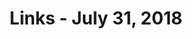 ---
title: Links - July 31, 2018
layout: links
category: links
articles:
  - title: A la recherche of the roots of US inequality "exceptionalism"
    author: Branko Milanovic
    source: globalinequality
    url: https://glineq.blogspot.com/2018/07/a-la-recherche-of-roots-of-us.html
    note: People in the US love to talk about how different they are from the rest of the world. It's inequality is truly exceptional among countries with developed economies, and seems fully self inflicted. As Milanovic notes, given the political environment in this contry, the solution must be multifaceted, with small changes on many dimensions - taxation, education, welfare, healthcare - which will be much easier to swallow individually than a single big change would.
    tags:
        - Economics
        - Inequality
  - title: Why Your Startup Doesn't Invest Sufficiently in its Differentiators
    author: Tomasz Tunguz
    url: http://tomtunguz.com/why-your-startup-doesnt-invest-enough-in-differentiators/
    note: Customers generally drive you to features they have seen elsewhere, not to new original ideas. Focus on the differentiation, and is more likely your company will succeed.
    tags:
        - Startups
  - title: "How to Combat China’s Rise in Tech: Federal Spending, Not Tariffs"
    author: Farhad Manjoo
    source: The New York Times
    url: https://www.nytimes.com/2018/07/18/technology/china-trade-tech.html
    note: For all the talk going around about conservatives becoming Keynesians, it's strange how government spending [keeps sliding down](https://fred.stlouisfed.org/graph/?g=8fX). It's easy to forget how much influence military spending had on Silicon Valley's success, and how we're still riding the momentum of previous waves of investment. Innovation isn't free. It must come about from an empowered, educated citizenry, and the government can take part in that. As Manjoo explains, "every key component in a smartphone, from the battery to GPS, is based on research first done for the American government." It's time to fund more of these experiments.
    tags:
        - Economics
        - Technology
  - title: Information Wants to be Siloed
    author: Jon Evans
    source: Techcrunch
    url: https://techcrunch.com/2018/07/22/information-wants-to-be-siloed/
    note: What's most illogical about the stance that Evans rails against here (policies around data that the gov makes inaccessible "for our security") is that much of this data could be compiled from observation by the public. "X could lead to terrorism" is one of the worst possible arguments against X, ∀X.
    tags:
        - technology
  - title: Investing Outside The Bay Area
    author: Semil Shah
    source: Haystack.vc
    url: http://haystack.vc/2018/07/21/investing-outside-the-bay-area/
    note: The startup market in San Francisco feels less overheated than it was 2-3 years ago, but investors are already hedging theirs bets. The housing crisis is a real issue, and the fact is that lots of people who would like to be here just can't. Without people, there's less talent, and with less talent there are less companies. SF might have killed the goose that laid golden eggs.
    tags:
        - Startups
        - San Francisco
        - Entrepreneurship
  - title: "Tense Present: Democracy, English, and the Wars over Usage"
    author: David Foster Wallace
    source: Harper's Magazine
    url: https://web.archive.org/web/20140201172133/http://instruct.westvalley.edu/lafave/DFW_present_tense.html
    note: This was a recommendation from Jon Evans from a [_very_ long time ago](https://techcrunch.com/2014/01/11/such-dfw-very-orwell-so-doge-wow/). I finally got around to it, and it is as good as advertised. It discusses hegemony through language, how we assign authority to individuals and institutions via standardized language, and more. This is a 20k word essay about the dictionary, and how [language shapes our thoughts](https://en.wikipedia.org/wiki/Linguistic_relativity). I enjoyed it so much that decided to buy DFW's _Consider The Lobster_ and read more of his essays. Reading it in perspective 15+ years after it was written, in our Orwellian political environment made it extra interesting.
    tags:
        - Language
  - title: "Faust: Stream Processing for Python"
    author: Ask Solem, Vineet Goel
    source: Robinhood Engineering
    url: https://robinhood.engineering/faust-stream-processing-for-python-a66d3a51212d
    note: I didn't know that Solem, the creator of [Celery](http://www.celeryproject.org/), is now working at Robinhood, but having used it for a bunch of things while in college, and then again at my last gig, I'm looking forward to testing out his code. From their docs, "Faust provides both stream processing and event processing, sharing similarity with tools such as Kafka Streams" and it runs modern python (3.6+ only) with RocksDB and uvloop under the hood. This is a project I'm _very_ excited to try out.
    tags:
        - Python
        - Programming
  - title: "Value is Dead, Long Live Value, with Modest Proposal"
    author: Patrick O'Shaughnessy
    source: Invest Like the Best (Podcast)
    url: http://investorfieldguide.com/modest/
    note: By far, the most interesting aspect of this podcast was around the 1hr mark on why mega-corp moving into your niche business is not necessarily a problem, followed by a fascinating discussion of M&A vs buybacks. I had never thought about M&A in that way, but it is interesting to hear the public markets side of the coin after reading so many positive comments about acquisitions from people like Elad Gil and Marc Andreesen about the early startup stage M&A.
    tags:
        - Podcasts
        - Finance
        - Technology
        - Venture Capital
  - title: Yes In My Backyard
    source: Planet Money (Podcast)
    url: https://www.npr.org/sections/money/2018/07/27/633238360/episode-856-yes-in-my-backyard
    note: San Francisco is a mess. Things could be different.
    tags:
        - Podcasts
        - Economics
        - Urban
        - San Francisco
  - title: Dutee
    source: Radiolab (Podcast)
    url: https://www.wnycstudios.org/story/dutee
    note: On a recent _article club_, we discussed how people of different ages competed on different levels when we we're kids - think your middle school's basketball team, which wasn't playing against high schoolers - and how those cutoffs are somewhat arbitrary. After all, a kid born right after the cutoff will still have an advantage over those kids who were born right before the next cutoff. The last such age-based differentiator happens when people apply to college (which was the context of our conversation), after which these boundaries disappear and competition becomes a free for all. This episode discusses a similar topic, not on age, but on gender, where the divide is _a lot_ less clear.
    tags:
        - Podcasts
        - Gender
        - Science
  - title: Alberto Alesina on Immigration and Redistribution
    source: EconTalk (Podcast)
    url: http://www.econtalk.org/alberto-alesina-on-immigration-and-redistribution/
    note: This was an episode where the research presented little suprise in directionality, but disappointed me with the magnitudes. Alesina and his team study people's attitude towards immigrants, focusing on legal immigrants only, and the findings are in many ways obvious. On average, people dislike immigrants (suprise!) and assume they are taking away jobs or free-riding on the local welfare programs. On average, people in the US are much more optimistic than they should be about whether a poor person can bootstrap their way out of poverty, while Europeans are much more pessimistic than they should be. What was suprising though, was how far off people's guesses were against what the metrics really are. People vastly overestimate how many immigrants there are, how many of them are illegal, and how much they take from the welfare systems. This was a somewhat depressing but quite worthwhile conversation to listen to.
    tags:
        - Podcasts
        - Economics
  - title: The Bad Show
    source: Radiolab (Podcast)
    url: https://www.wnycstudios.org/story/bad-show
    note: This episode has three different parts. They're all good, but I'm mostly recommending it due to the second one, a conversation about [Fritz Haber](https://en.wikipedia.org/wiki/Fritz_Haber), questioning whether our good actions can outweigh our bad ones.
    tags:
        - Podcasts
        - History
        - Psychology
  - title: Evolving Floorplans
    author: Joel Simon
    url: https://www.joelsimon.net/evo_floorplans.html
    note: I've previously shared some of Simon's work on [generative corals](http://www.joelsimon.net/corals.html). I totally should have looked at his previous work, too. These floorplans are not very efficient, but with the correct set of constraints could lead to better designs that a human would not come up with on their own.
    tags:
        - Procedural Generation
        - Art
  - title: "Here's How America Uses Its Land"
    author: Dave Merrill and Lauren Leatherby
    source: Bloomberg
    url: https://www.bloomberg.com/graphics/2018-us-land-use/
    note: An awesome data visualization of land use across the US. Breaking up the country into quarter million acre squares lets us say a lot about how the US really works, and what people value here.
    tags:
        - Data Visualization
        - Geography
        - USA
---